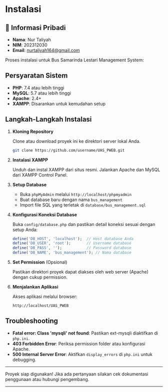 # Instalasi

## 👤 Informasi Pribadi

- **Nama**: Nur Taliyah
- **NIM**: 202312030
- **Email**: nurtaliyah164@gmail.com

Proses instalasi untuk Bus Samarinda Lestari Management System:

## Persyaratan Sistem

- **PHP**: 7.4 atau lebih tinggi
- **MySQL**: 5.7 atau lebih tinggi
- **Apache**: 2.4+
- **XAMPP**: Disarankan untuk kemudahan setup

## Langkah-Langkah Instalasi

1. **Kloning Repository**

   Clone atau download proyek ini ke direktori server lokal Anda.

   ```bash
   git clone https://github.com/username/UAS_PWEB.git
   ```

2. **Instalasi XAMPP**
   
   Unduh dan instal XAMPP dari situs resmi. Jalankan Apache dan MySQL dari XAMPP Control Panel.

3. **Setup Database**

   - Buka `phpMyAdmin` melalui `http://localhost/phpmyadmin`
   - Buat database baru dengan nama `bus_management`
   - Import file SQL yang terletak di `database/bus_management.sql`
     
4. **Konfigurasi Koneksi Database**

   Buka `config/database.php` dan pastikan detail koneksi sesuai dengan setup Anda:

   ```php
   define('DB_HOST', 'localhost');  // Host database Anda
   define('DB_USER', 'root');       // Username database
   define('DB_PASS', '');           // Password database
   define('DB_NAME', 'bus_management'); // Nama database
   ```

5. **Set Permission** (Opsional)

   Pastikan direktori proyek dapat diakses oleh web server (Apache) dengan cukup permission.

6. **Menjalankan Aplikasi**

   Akses aplikasi melalui browser:

   ```
   http://localhost/UAS_PWEB
   ```

## Troubleshooting

- **Fatal error: Class 'mysqli' not found**: Pastikan ext-mysqli diaktifkan di `php.ini`.
- **403 Forbidden Error**: Periksa permission folder atau konfigurasi Apache.
- **500 Internal Server Error**: Aktifkan `display_errors` di `php.ini` untuk debugging.

---

Proyek siap digunakan! Jika ada pertanyaan silakan cek dokumentasi penggunaan atau hubungi pengembang.

---
